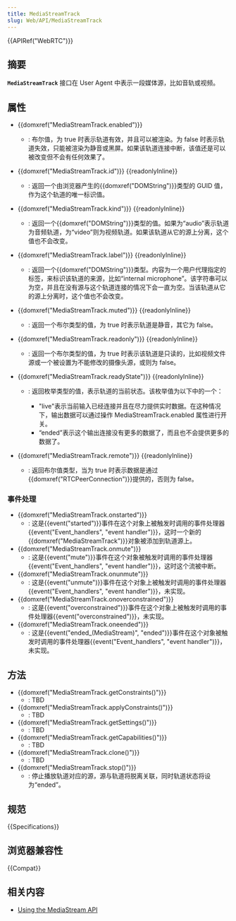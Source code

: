 ```yaml
---
title: MediaStreamTrack
slug: Web/API/MediaStreamTrack
---
```


{{APIRef("WebRTC")}}

## 摘要

**`MediaStreamTrack`** 接口在 User Agent 中表示一段媒体源，比如音轨或视频。

## 属性

- {{domxref("MediaStreamTrack.enabled")}}
  - : 布尔值，为 true 时表示轨道有效，并且可以被渲染。为 false 时表示轨道失效，只能被渲染为静音或黑屏。如果该轨道连接中断，该值还是可以被改变但不会有任何效果了。
- {{domxref("MediaStreamTrack.id")}} {{readonlyInline}}
  - : 返回一个由浏览器产生的{{domxref("DOMString")}}类型的 GUID 值，作为这个轨道的唯一标识值。
- {{domxref("MediaStreamTrack.kind")}} {{readonlyInline}}
  - : 返回一个{{domxref("DOMString")}}类型的值。如果为“audio”表示轨道为音频轨道，为“video”则为视频轨道。如果该轨道从它的源上分离，这个值也不会改变。
- {{domxref("MediaStreamTrack.label")}} {{readonlyInline}}
  - : 返回一个{{domxref("DOMString")}}类型。内容为一个用户代理指定的标签，来标识该轨道的来源，比如“internal microphone”。该字符串可以为空，并且在没有源与这个轨道连接的情况下会一直为空。当该轨道从它的源上分离时，这个值也不会改变。
- {{domxref("MediaStreamTrack.muted")}} {{readonlyInline}}
  - : 返回一个布尔类型的值，为 true 时表示轨道是静音，其它为 false。
- {{domxref("MediaStreamTrack.readonly")}} {{readonlyInline}}
  - : 返回一个布尔类型的值，为 true 时表示该轨道是只读的，比如视频文件源或一个被设置为不能修改的摄像头源，或则为 false。
- {{domxref("MediaStreamTrack.readyState")}} {{readonlyInline}}

  - : 返回枚举类型的值，表示轨道的当前状态。该枚举值为以下中的一个：

    - "live"表示当前输入已经连接并且在尽力提供实时数据。在这种情况下，输出数据可以通过操作 MediaStreamTrack.enabled 属性进行开关。
    - “ended”表示这个输出连接没有更多的数据了，而且也不会提供更多的数据了。

- {{domxref("MediaStreamTrack.remote")}} {{readonlyInline}}
  - : 返回布尔值类型，当为 true 时表示数据是通过{{domxref("RTCPeerConnection")}}提供的，否则为 false。

### 事件处理

- {{domxref("MediaStreamTrack.onstarted")}}
  - : 这是{{event("started")}}事件在这个对象上被触发时调用的事件处理器{{event("Event_handlers", "event handler")}}，这时一个新的{{domxref("MediaStreamTrack")}}对象被添加到轨道源上。
- {{domxref("MediaStreamTrack.onmute")}}
  - : 这是{{event("mute")}}事件在这个对象被触发时调用的事件处理器{{event("Event_handlers", "event handler")}}，这时这个流被中断。
- {{domxref("MediaStreamTrack.onunmute")}}
  - : 这是{{event("unmute")}}事件在这个对象上被触发时调用的事件处理器{{event("Event_handlers", "event handler")}}，未实现。
- {{domxref("MediaStreamTrack.onoverconstrained")}}
  - : 这是{{event("overconstrained")}}事件在这个对象上被触发时调用的事件处理器{{event("overconstrained")}}，未实现。
- {{domxref("MediaStreamTrack.oneended")}}
  - : 这是{{event("ended_(MediaStream)", "ended")}}事件在这个对象被触发时调用的事件处理器{{event("Event_handlers", "event handler")}}，未实现。

## 方法

- {{domxref("MediaStreamTrack.getConstraints()")}}
  - : TBD
- {{domxref("MediaStreamTrack.applyConstraints()")}}
  - : TBD
- {{domxref("MediaStreamTrack.getSettings()")}}
  - : TBD
- {{domxref("MediaStreamTrack.getCapabilities()")}}
  - : TBD
- {{domxref("MediaStreamTrack.clone()")}}
  - : TBD
- {{domxref("MediaStreamTrack.stop()")}}
  - : 停止播放轨道对应的源，源与轨道将脱离关联，同时轨道状态将设为“ended”。

## 规范

{{Specifications}}

## 浏览器兼容性

{{Compat}}

## 相关内容

- [Using the MediaStream API](/zh-CN/docs/WebRTC/MediaStream_API)
